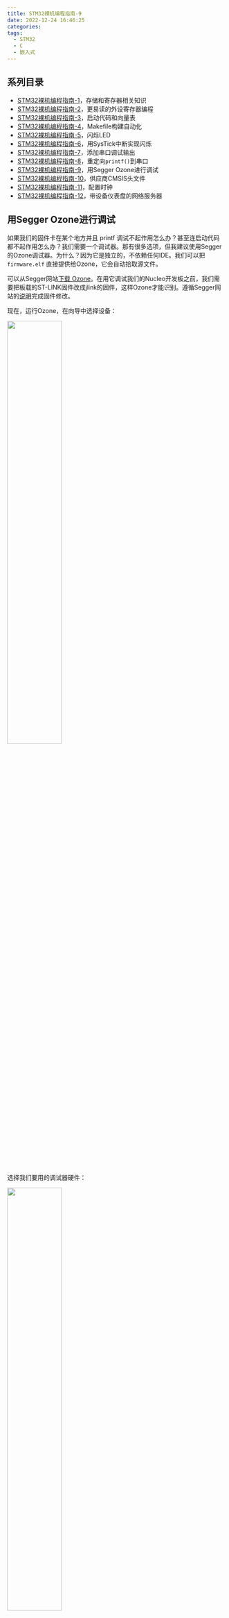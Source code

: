 ```yaml
---
title: STM32裸机编程指南-9
date: 2022-12-24 16:46:25
categories:
tags:
  - STM32
  - C
  - 嵌入式
---
```


## 系列目录

- [STM32裸机编程指南-1](https://blog.boringhex.top/posts/e85105d6cf98/)，存储和寄存器相关知识
- [STM32裸机编程指南-2](https://blog.boringhex.top/posts/2d6f70533e86/)，更易读的外设寄存器编程
- [STM32裸机编程指南-3](https://blog.boringhex.top/posts/4f178872bc60/)，启动代码和向量表
- [STM32裸机编程指南-4](https://blog.boringhex.top/posts/6129cac6e3e1/)，Makefile构建自动化
- [STM32裸机编程指南-5](https://blog.boringhex.top/posts/376703e13f43/)，闪烁LED
- [STM32裸机编程指南-6](https://blog.boringhex.top/posts/5c1c06ee8142/)，用SysTick中断实现闪烁
- [STM32裸机编程指南-7](https://blog.boringhex.top/posts/6522e6e43038/)，添加串口调试输出
- [STM32裸机编程指南-8](https://blog.boringhex.top/posts/6f08b1816879/)，重定向`printf()`到串口
- [STM32裸机编程指南-9](https://blog.boringhex.top/posts/3a22767f6fb6/)，用Segger Ozone进行调试
- [STM32裸机编程指南-10](https://blog.boringhex.top/posts/b3d3e4f82b5a/)，供应商CMSIS头文件
- [STM32裸机编程指南-11](https://blog.boringhex.top/posts/71c6041f93a4/)，配置时钟
- [STM32裸机编程指南-12](https://blog.boringhex.top/posts/b3f8e0112a17/)，带设备仪表盘的网络服务器

## 用Segger Ozone进行调试

如果我们的固件卡在某个地方并且 printf 调试不起作用怎么办？甚至连启动代码都不起作用怎么办？我们需要一个调试器。那有很多选项，但我建议使用Segger的Ozone调试器。为什么？因为它是独立的，不依赖任何IDE。我们可以把 `firmware.elf` 直接提供给Ozone，它会自动拾取源文件。

可以从Segger网站[下载 Ozone](https://www.segger.com/products/development-tools/ozone-j-link-debugger/)。在用它调试我们的Nucleo开发板之前，我们需要把板载的ST-LINK固件改成jlink的固件，这样Ozone才能识别。遵循Segger网站的[说明](https://www.segger.com/products/debug-probes/j-link/models/other-j-links/st-link-on-board/)完成固件修改。

<!-- more -->

现在，运行Ozone，在向导中选择设备：

<img src="https://imgs.boringhex.top/blog/ozone1.webp" width="50%" />

选择我们要用的调试器硬件：

<img src="https://imgs.boringhex.top/blog/ozone2.webp" width="50%" />

然后选择 `firmware.elf` 固件文件：

<img src="https://imgs.boringhex.top/blog/ozone3.webp" width="50%" />

接下来的步骤保持默认，点击“完成”，调试器已经载入（可以看到`mcu.h`源码被拾取）：

<img src="https://imgs.boringhex.top/blog/ozone3.webp" width="50%" />

点击左上角的绿色按钮，下载、运行固件，然后会停在这里：

![](https://imgs.boringhex.top/blog/ozone5.webp)

现在我们可以单步运行代码，设置断点，以及其它调试工作。有一个地方可以注意，那就是Ozone方便的外设视图：

![](https://imgs.boringhex.top/blog/ozone6.webp)

我们可以用它直接检查或设置外设的状态，例如，点亮板子上的绿色LED（PB0）：

1. 先使能GPIOB时钟，找到  Peripherals -> RCC -> AHB1ENR，然后把 GPIOBEN 位设为1：
  <img src="https://imgs.boringhex.top/blog/ozone7.webp" width="75%" />

2. 找到 Peripherals -> GPIO -> GPIOB -> MODER，设置 MODER0 为1（输出）：
  <img src="https://imgs.boringhex.top/blog/ozone8.webp" width="75%" />

3. 找到 Peripherals -> GPIO -> GPIOB -> ODR，设置 ODR0 为1（高电平）：
  <img src="https://imgs.boringhex.top/blog/ozone9.webp" width="75%" />

这样绿色LED就被点亮了。愉快地调试吧！

